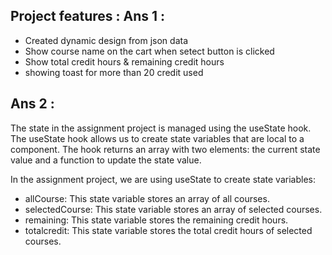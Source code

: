 
##  Project features : Ans 1 :

- Created dynamic design from json data  
- Show course name on the cart when setect button is clicked 
- Show total credit hours & remaining credit hours
- showing toast for more than 20 credit  used 


##  Ans 2 :

<p>
     The state in the assignment project is managed using the useState hook. The useState hook allows us to create state variables that are local to a component. The hook returns an array with two elements: the current state value and a function to update the state value. 

</p>

<p>In the assignment project, we are using useState to create  state variables:</p>

- allCourse: This state variable stores an array of all courses.
- selectedCourse: This state variable stores an array of selected courses.
- remaining: This state variable stores the remaining credit hours.
- totalcredit: This state variable stores the total credit hours of selected courses.